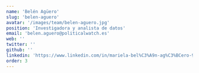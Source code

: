 ```yaml
---
name: 'Belén Agüero'
slug: 'belen-aguero'
avatar: '/images/team/belen-aguero.jpg'
position: 'Investigadora y analista de datos'
email: 'belen.aguero@politicalwatch.es'
web: ''
twitter: ''
github: ''
linkedin: 'https://www.linkedin.com/in/mariela-bel%C3%A9n-ag%C3%BCero-980b224b/'
order: 3
---
```

